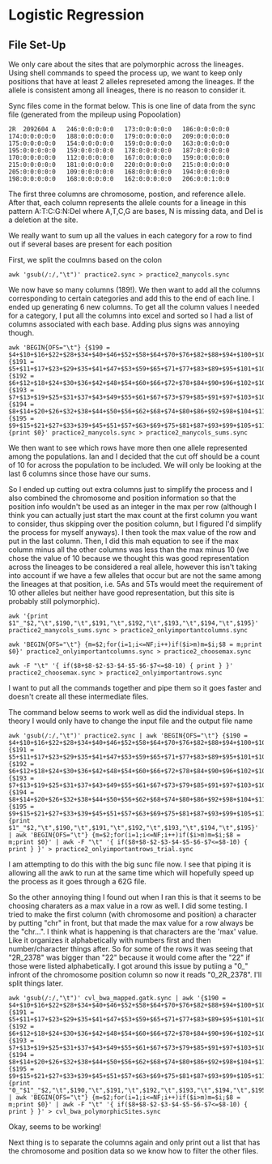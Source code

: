 # Logistic Regression
## File Set-Up
We only care about the sites that are polymorphic across the lineages. Using shell commands to speed the process up, we want to keep only positions that have at least 2 alleles represeted among the lineages. If the allele is consistent among all lineages, there is no reason to consider it. 

Sync files come in the format below. This is one line of data from the sync file (generated from the mpileup using Popoolation)
```
2R	2092604	A	246:0:0:0:0:0	173:0:0:0:0:0	186:0:0:0:0:0	174:0:0:0:0:0	188:0:0:0:0:0	179:0:0:0:0:0	209:0:0:0:0:0	175:0:0:0:0:0	154:0:0:0:0:0	159:0:0:0:0:0	163:0:0:0:0:0	195:0:0:0:0:0	159:0:0:0:0:0	178:0:0:0:0:0	187:0:0:0:0:0	170:0:0:0:0:0	112:0:0:0:0:0	167:0:0:0:0:0	159:0:0:0:0:0	215:0:0:0:0:0	181:0:0:0:0:0	220:0:0:0:0:0	215:0:0:0:0:0	205:0:0:0:0:0	109:0:0:0:0:0	168:0:0:0:0:0	194:0:0:0:0:0	198:0:0:0:0:0	168:0:0:0:0:0	162:0:0:0:0:0	206:0:0:1:0:0
```
The first three columns are chromosome, postion, and reference allele. After that, each column represents the allele counts for a lineage in this pattern A:T:C:G:N:Del where A,T,C,G are bases, N is missing data, and Del is a deletion at the site. 

We really want to sum up all the values in each category for a row to find out if several bases are present for each position

First, we split the coulmns based on the colon
```
awk 'gsub(/:/,"\t")' practice2.sync > practice2_manycols.sync
```
We now have so many columns (189!). We then want to add all the columns corresponding to certain categories and add this to the end of each line. I ended up generating 6 new columns. To get all the column values I needed for a category, I put all the columns into excel and sorted so I had a list of columns associated with each base. Adding plus signs was annoying though.
```
awk 'BEGIN{OFS="\t"} {$190 = $4+$10+$16+$22+$28+$34+$40+$46+$52+$58+$64+$70+$76+$82+$88+$94+$100+$106+$112+$118+$124+$130+$136+$142+$148+$154+$160+$166+$172+$178+$184;} {$191 = $5+$11+$17+$23+$29+$35+$41+$47+$53+$59+$65+$71+$77+$83+$89+$95+$101+$107+$113+$119+$125+$131+$137+$143+$149+$155+$161+$167+$173+$179+$185;} {$192 = $6+$12+$18+$24+$30+$36+$42+$48+$54+$60+$66+$72+$78+$84+$90+$96+$102+$108+$114+$120+$126+$132+$138+$144+$150+$156+$162+$168+$174+$180+$186;} {$193 = $7+$13+$19+$25+$31+$37+$43+$49+$55+$61+$67+$73+$79+$85+$91+$97+$103+$109+$115+$121+$127+$133+$139+$145+$151+$157+$163+$169+$175+$181+$187;} {$194 = $8+$14+$20+$26+$32+$38+$44+$50+$56+$62+$68+$74+$80+$86+$92+$98+$104+$110+$116+$122+$128+$134+$140+$146+$152+$158+$164+$170+$176+$182+$188;} {$195 = $9+$15+$21+$27+$33+$39+$45+$51+$57+$63+$69+$75+$81+$87+$93+$99+$105+$111+$117+$123+$129+$135+$141+$147+$153+$159+$165+$171+$177+$183+$189;}{print $0}' practice2_manycols.sync > practice2_manycols_sums.sync
```

We then want to see which rows have more then one allele represented among the populations. Ian and I decided that the cut off should be a count of 10 for across the population to be included. We will only be looking at the last 6 columns since those have our sums. 

So I ended up cutting out extra columns just to simplify the process and I also combined the chromosome and position information so that the position info wouldn't be used as an integer in the max per row (although I think you can actually just start the max count at the first column you want to consider, thus skipping over the position column, but I figured I'd simplify the process for myself anyways). I then took the max value of the row and put in the last column. Then, I did this mah equation to see if the max column minus all the other columns was less than the max minus 10 (we chose the value of 10 because we thought this was good representation across the lineages to be considered a real allele, however this isn't taking into account if we have a few alleles that occur but are not the same among the lineages at that position, i.e. 5As and 5Ts would meet the requirement of 10 other alleles but neither have good representation, but this site is probably still polymorphic).

```
awk '{print $1"_"$2,"\t",$190,"\t",$191,"\t",$192,"\t",$193,"\t",$194,"\t",$195}' practice2_manycols_sums.sync > practice2_onlyimportantcolumns.sync

awk 'BEGIN{OFS="\t"} {m=$2;for(i=1;i<=NF;i++)if($i>m)m=$i;$8 = m;print $0}' practice2_onlyimportantcolumns.sync > practice2_choosemax.sync

awk -F "\t" '{ if($8+$8-$2-$3-$4-$5-$6-$7<=$8-10) { print } }' practice2_choosemax.sync > practice2_onlyimportantrows.sync
```

I want to put all the commands together and pipe them so it goes faster and doesn't create all these intermediate files.

The command below seems to work well as did the individual steps. In theory I would only have to change the input file and the output file name

```
awk 'gsub(/:/,"\t")' practice2.sync | awk 'BEGIN{OFS="\t"} {$190 = $4+$10+$16+$22+$28+$34+$40+$46+$52+$58+$64+$70+$76+$82+$88+$94+$100+$106+$112+$118+$124+$130+$136+$142+$148+$154+$160+$166+$172+$178+$184;} {$191 = $5+$11+$17+$23+$29+$35+$41+$47+$53+$59+$65+$71+$77+$83+$89+$95+$101+$107+$113+$119+$125+$131+$137+$143+$149+$155+$161+$167+$173+$179+$185;} {$192 = $6+$12+$18+$24+$30+$36+$42+$48+$54+$60+$66+$72+$78+$84+$90+$96+$102+$108+$114+$120+$126+$132+$138+$144+$150+$156+$162+$168+$174+$180+$186;} {$193 = $7+$13+$19+$25+$31+$37+$43+$49+$55+$61+$67+$73+$79+$85+$91+$97+$103+$109+$115+$121+$127+$133+$139+$145+$151+$157+$163+$169+$175+$181+$187;} {$194 = $8+$14+$20+$26+$32+$38+$44+$50+$56+$62+$68+$74+$80+$86+$92+$98+$104+$110+$116+$122+$128+$134+$140+$146+$152+$158+$164+$170+$176+$182+$188;} {$195 = $9+$15+$21+$27+$33+$39+$45+$51+$57+$63+$69+$75+$81+$87+$93+$99+$105+$111+$117+$123+$129+$135+$141+$147+$153+$159+$165+$171+$177+$183+$189;}{print $1"_"$2,"\t",$190,"\t",$191,"\t",$192,"\t",$193,"\t",$194,"\t",$195}' | awk 'BEGIN{OFS="\t"} {m=$2;for(i=1;i<=NF;i++)if($i>m)m=$i;$8 = m;print $0}' | awk -F "\t" '{ if($8+$8-$2-$3-$4-$5-$6-$7<=$8-10) { print } }' > practice2_onlyimportantrows_trial.sync
```

I am attempting to do this with the big sunc file now. I see that piping it is allowing all the awk to run at the same time which will hopefully speed up the process as it goes through a 62G file. 

So the other annoying thing I found out when I ran this is that it seems to be choosing charaters as a max value in a row as well. I did some testing. I tried to make the first column (with chromosome and position) a character by putting "chr" in front, but that made the max value for a row always be the "chr...". I think what is happening is that characters are the 'max' value. Like it organizes it alphabetically with numbers first and then number/character things after. So for some of the rows it was seeing that "2R_2378" was bigger than "22" because it would come after the "22" if those were listed alphabetically. I got around this issue by putiing a "0_" infront of the chromosome position column so now it reads "0_2R_2378". I'll split things later.
```
awk 'gsub(/:/,"\t")' cvl_bwa_mapped.gatk.sync | awk '{$190 = $4+$10+$16+$22+$28+$34+$40+$46+$52+$58+$64+$70+$76+$82+$88+$94+$100+$106+$112+$118+$124+$130+$136+$142+$148+$154+$160+$166+$172+$178+$184;} {$191 = $5+$11+$17+$23+$29+$35+$41+$47+$53+$59+$65+$71+$77+$83+$89+$95+$101+$107+$113+$119+$125+$131+$137+$143+$149+$155+$161+$167+$173+$179+$185;} {$192 = $6+$12+$18+$24+$30+$36+$42+$48+$54+$60+$66+$72+$78+$84+$90+$96+$102+$108+$114+$120+$126+$132+$138+$144+$150+$156+$162+$168+$174+$180+$186;} {$193 = $7+$13+$19+$25+$31+$37+$43+$49+$55+$61+$67+$73+$79+$85+$91+$97+$103+$109+$115+$121+$127+$133+$139+$145+$151+$157+$163+$169+$175+$181+$187;} {$194 = $8+$14+$20+$26+$32+$38+$44+$50+$56+$62+$68+$74+$80+$86+$92+$98+$104+$110+$116+$122+$128+$134+$140+$146+$152+$158+$164+$170+$176+$182+$188;} {$195 = $9+$15+$21+$27+$33+$39+$45+$51+$57+$63+$69+$75+$81+$87+$93+$99+$105+$111+$117+$123+$129+$135+$141+$147+$153+$159+$165+$171+$177+$183+$189;}{print "0_"$1"_"$2,"\t",$190,"\t",$191,"\t",$192,"\t",$193,"\t",$194,"\t",$195}' | awk 'BEGIN{OFS="\t"} {m=$2;for(i=1;i<=NF;i++)if($i>m)m=$i;$8 = m;print $0}' | awk -F "\t" '{ if($8+$8-$2-$3-$4-$5-$6-$7<=$8-10) { print } }' > cvl_bwa_polymorphicSites.sync
```
Okay, seems to be working!

Next thing is to separate the columns again and only print out a list that has the chromosome and position data so we know how to filter the other files.
